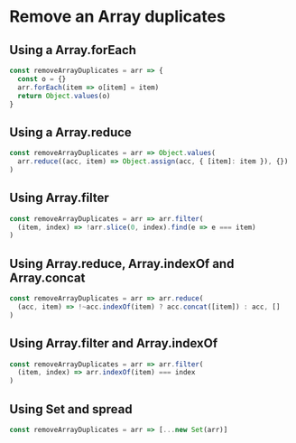 # Remove an Array duplicates

## Using a Array.forEach

```javascript
const removeArrayDuplicates = arr => {
  const o = {}
  arr.forEach(item => o[item] = item)
  return Object.values(o)
}
```

## Using a Array.reduce

```javascript
const removeArrayDuplicates = arr => Object.values(
  arr.reduce((acc, item) => Object.assign(acc, { [item]: item }), {})
)
```

## Using Array.filter

```javascript
const removeArrayDuplicates = arr => arr.filter(
  (item, index) => !arr.slice(0, index).find(e => e === item)
)
```

## Using Array.reduce, Array.indexOf and Array.concat

```javascript
const removeArrayDuplicates = arr => arr.reduce(
  (acc, item) => !~acc.indexOf(item) ? acc.concat([item]) : acc, []
)
```

## Using Array.filter and Array.indexOf

```javascript
const removeArrayDuplicates = arr => arr.filter(
  (item, index) => arr.indexOf(item) === index
)
```

## Using Set and spread

```javascript
const removeArrayDuplicates = arr => [...new Set(arr)]
```
